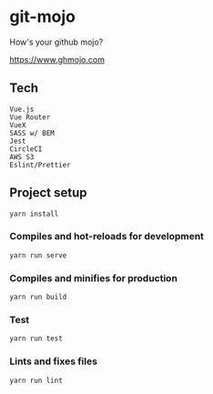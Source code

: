 # git-mojo

How's your github mojo?

https://www.ghmojo.com

## Tech
```
Vue.js
Vue Router
VueX
SASS w/ BEM
Jest
CircleCI
AWS S3
Eslint/Prettier
```

## Project setup
```
yarn install
```

### Compiles and hot-reloads for development
```
yarn run serve
```

### Compiles and minifies for production
```
yarn run build
```

### Test
```
yarn run test
```

### Lints and fixes files
```
yarn run lint
```
